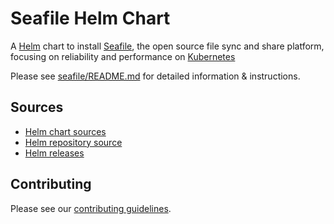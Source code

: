 # Seafile Helm Chart

A [Helm](https://helm.sh) chart to install [Seafile](https://seafile.com), the open source file sync and share platform,
focusing on reliability and performance on [Kubernetes](https://kubernetes.io)

Please see [seafile/README.md](seafile/README.md) for detailed information & instructions.

## Sources

- [Helm chart sources](https://github.com/datamate-rethink-it/seafile-helm)
- [Helm repository source](https://github.com/datamate-rethink-it/seafile-helm/tree/gh-pages)
- [Helm releases](https://github.com/datamate-rething-it/seafile-helm/releases)

## Contributing

Please see our [contributing guidelines](https://github.com/zammad/zammad-helm/blob/master/CONTRIBUTING.md).
